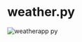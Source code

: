 # weather.py
![weatherapp py](https://github.com/sasidharpenubhakam/weather.py/assets/161588398/c318f9ba-635a-4a84-b727-79c7e1924406)
